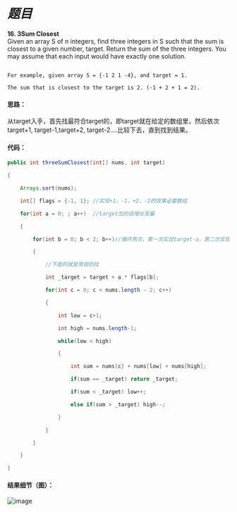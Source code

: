 # *题目*
**16. 3Sum Closest**    
Given an array S of n integers, find three integers in S such that the sum is closest to a given number, target. Return the sum of the three integers. You may assume that each input would have exactly one solution.

```

For example, given array S = {-1 2 1 -4}, and target = 1.

The sum that is closest to the target is 2. (-1 + 2 + 1 = 2).

```

#### 思路：
从target入手，首先找最符合target的，即target就在给定的数组里，然后依次target+1, target-1,target+2, target-2....比较下去，直到找到结果。
#### 代码：
```java
public int threeSumClosest(int[] nums, int target)

{

    Arrays.sort(nums);

    int[] flags = {-1, 1}; //实现+1，-1，+2，-2的效果必要数组

    for(int a = 0; ; a++)  //target加的自增长变量

    {

        for(int b = 0; b < 2; b++)//循环两次，第一次实现target-a，第二次实现target+a

        {

            //下面的就是常规的找

            int _target = target + a * flags[b];

            for(int c = 0; c < nums.length - 2; c++)

            {

                int low = c+1;

                int high = nums.length-1;

                while(low < high)

                {

                    int sum = nums[c] + nums[low] + nums[high];

                    if(sum == _target) return _target;

                    if(sum < _target) low++;

                    else if(sum > _target) high--;

                }

            }

        }

    }

}

```
#### 结果细节（图）：
![image](https://github.com/jnuyanfa/YanFa-LeetCode-with-JAVA/blob/master/leetcode016_3SumClosest/img/1.png)